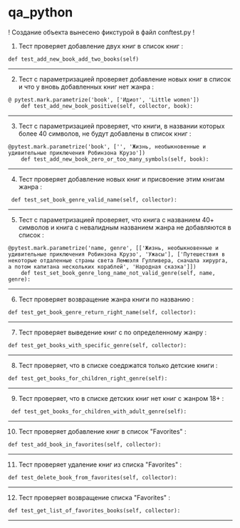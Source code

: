 # qa_python
! Создание объекта вынесено фикстурой в файл conftest.py !
1. Тест проверяет добавление двух книг в список книг :
```
def test_add_new_book_add_two_books(self)
```
---
2. Тест с параметризацией проверяет добавление новых книг в список и что у вновь добавленных книг нет жанра :
```
@ pytest.mark.parametrize('book', ['Идиот', 'Little women'])
    def test_add_new_book_positive(self, collector, book):
```
---
3. Тест с параметризацией проверяет, что книги, в названии которых более 40 символов, не будут добавлены в список книг :
```
@pytest.mark.parametrize('book', ['', 'Жизнь, необыкновенные и удивительные приключения Робинзона Крузо'])
    def test_add_new_book_zero_or_too_many_symbols(self, book):
```
---
4. Тест проверяет добавление новых книг и присвоение этим книгам жанра :
```
 def test_set_book_genre_valid_name(self, collector):
```
---
5. Тест с параметризацией проверяет, что книга с названием 40+ символов и книга с невалидным названием жанра не добавляются в список :
```
@pytest.mark.parametrize('name, genre', [['Жизнь, необыкновенные и удивительные приключения Робинзона Крузо', 'Ужасы'], ['Путешествия в некоторые отдаленные страны света Лемюэля Гулливера, сначала хирурга, а потом капитана нескольких кораблей', 'Народная сказка']])
    def test_set_book_genre_long_name_not_valid_genre(self, name, genre):
```
---
6. Тест проверяет возвращение жанра книги по названию :
```
def test_get_book_genre_return_right_name(self, collector):
```
---
7. Тест проверяет выведение книг с по определенному жанру :
```
def test_get_books_with_specific_genre(self, collector):
```
---
8. Тест проверяет, что в списке соедржатся только детские книги :
```
def test_get_books_for_children_right_genre(self):
```
---
9. Тест проверяет, что в списке детских книг нет книг с жанром 18+ :
```
 def test_get_books_for_children_with_adult_genre(self):
```
---
10. Тест проверяет добавление книг в список "Favorites" :
```
def test_add_book_in_favorites(self, collector):
```
---
11. Тест проверяет удаление книг из списка "Favorites" :
```
def test_delete_book_from_favorites(self, collector):
```
---
12. Тест проверяет возвращение списка "Favorites" :
```
def test_get_list_of_favorites_books(self, collector):
```
---